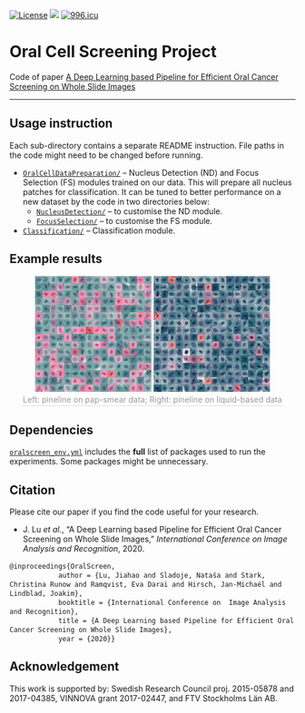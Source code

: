 [![License](https://img.shields.io/github/license/MIDA-group/OralScreen?style=flat)](./LICENSE.MD) [![](https://img.shields.io/badge/python-3.6+-blue.svg?style=flat)](https://www.python.org/download/releases/3.6.0/) [![996.icu](https://img.shields.io/badge/link-996.icu-red.svg)](https://996.icu) 

# Oral Cell Screening Project

Code of paper [A Deep Learning based Pipeline for Efficient Oral Cancer Screening on Whole Slide Images](http://arxiv.org/abs/1910.10549)

------

## Usage instruction

Each sub-directory contains a separate README instruction. File paths in the code might need to be changed before running.

- [`OralCellDataPreparation/`](./OralCellDataPreparation/) – Nucleus Detection (ND) and Focus Selection (FS) modules trained on our data. This will prepare all nucleus patches for classification. It can be tuned to better performance on a new dataset by the code in two directories below:
  - [`NucleusDetection/`](./NucleusDetection/) – to customise the ND module. 
  - [`FocusSelection/`](./FocusSelection/) – to customise the FS module. 
- [`Classification/`](./Classification/) – Classification module.

## Example results

<div align="center">
    <img src="./img/OC2_mosaic_03.jpg" style="zoom:20%"> <img src="./img/OC3_mosaic_37.jpg" style="zoom:20%">
    <br>
    <div style="color:orange; border-bottom: 1px solid #d9d9d9;
    display: inline-block;
    color: #999;
    padding: 2px;">Left: pineline on pap-smear data; Right: pineline on liquid-based data</div>
</div>

## Dependencies

[`oralscreen_env.yml`](./oralscreen_env.yml) includes the **full** list of packages used to run the experiments. Some packages might be unnecessary.

## Citation

Please cite our paper if you find the code useful for your research.

- J. Lu *et al.*, “A Deep Learning based Pipeline for Efficient Oral Cancer Screening on Whole Slide Images,” *International Conference on  Image Analysis and Recognition*, 2020.

```
@inproceedings{OralScreen,
            author = {Lu, Jiahao and Sladoje, Nataša and Stark, Christina Runow and Ramqvist, Eva Darai and Hirsch, Jan-Michaél and Lindblad, Joakim},
            booktitle = {International Conference on  Image Analysis and Recognition},
            title = {A Deep Learning based Pipeline for Efficient Oral Cancer Screening on Whole Slide Images},
            year = {2020}}
```

## Acknowledgement

This work is supported by: Swedish Research Council proj. 2015-05878 and 2017-04385, VINNOVA grant 2017-02447, and FTV Stockholms Län AB.